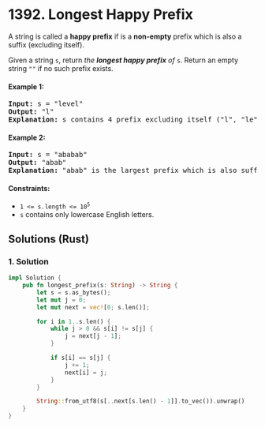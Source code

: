 # 1392. Longest Happy Prefix
A string is called a **happy prefix** if is a **non-empty** prefix which is also a suffix (excluding itself).

Given a string `s`, return *the **longest happy prefix** of* `s`. Return an empty string `""` if no such prefix exists.

#### Example 1:
<pre>
<strong>Input:</strong> s = "level"
<strong>Output:</strong> "l"
<strong>Explanation:</strong> s contains 4 prefix excluding itself ("l", "le", "lev", "leve"), and suffix ("l", "el", "vel", "evel"). The largest prefix which is also suffix is given by "l".
</pre>

#### Example 2:
<pre>
<strong>Input:</strong> s = "ababab"
<strong>Output:</strong> "abab"
<strong>Explanation:</strong> "abab" is the largest prefix which is also suffix. They can overlap in the original string.
</pre>

#### Constraints:
* <code>1 <= s.length <= 10<sup>5</sup></code>
* `s` contains only lowercase English letters.

## Solutions (Rust)

### 1. Solution
```Rust
impl Solution {
    pub fn longest_prefix(s: String) -> String {
        let s = s.as_bytes();
        let mut j = 0;
        let mut next = vec![0; s.len()];

        for i in 1..s.len() {
            while j > 0 && s[i] != s[j] {
                j = next[j - 1];
            }

            if s[i] == s[j] {
                j += 1;
                next[i] = j;
            }
        }

        String::from_utf8(s[..next[s.len() - 1]].to_vec()).unwrap()
    }
}
```
